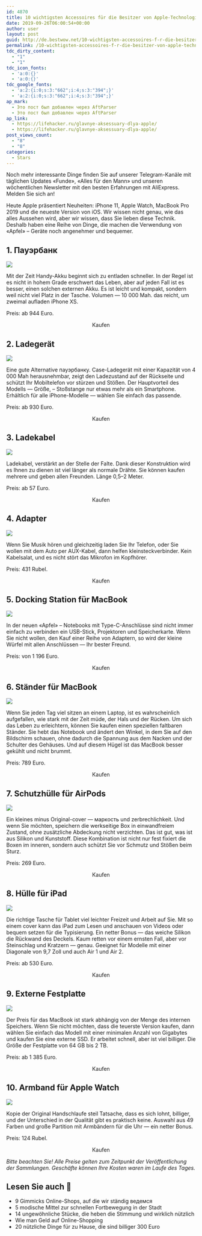 ```yaml
---
id: 4870
title: 10 wichtigsten Accessoires für die Besitzer von Apple-Technologie
date: 2019-09-26T06:00:54+00:00
author: user
layout: post
guid: http://de.bestwow.net/10-wichtigsten-accessoires-f-r-die-besitzer-von-apple-technologie/
permalink: /10-wichtigsten-accessoires-f-r-die-besitzer-von-apple-technologie/
tdc_dirty_content:
  - "1"
  - "1"
tdc_icon_fonts:
  - 'a:0:{}'
  - 'a:0:{}'
tdc_google_fonts:
  - 'a:2:{i:0;s:3:"662";i:4;s:3:"394";}'
  - 'a:2:{i:0;s:3:"662";i:4;s:3:"394";}'
ap_mark:
  - Это пост был добавлен через AftParser
  - Это пост был добавлен через AftParser
ap_link:
  - https://lifehacker.ru/glavnye-aksessuary-dlya-apple/
  - https://lifehacker.ru/glavnye-aksessuary-dlya-apple/
post_views_count:
  - "8"
  - "8"
categories:
  - Stars
---
```

<div>
  Noch mehr interessante Dinge finden Sie auf unserer Telegram-Kanäle mit täglichen Updates «Funde», «Alles für den Mann» und unseren wöchentlichen Newsletter mit den besten Erfahrungen mit AliExpress. Melden Sie sich an!
</div>

Heute Apple präsentiert Neuheiten: iPhone 11, Apple Watch, MacBook Pro 2019 und die neueste Version von iOS. Wir wissen nicht genau, wie das alles Aussehen wird, aber wir wissen, dass Sie lieben diese Technik. Deshalb haben eine Reihe von Dinge, die machen die Verwendung von «Apfel» &#8211; Geräte noch angenehmer und bequemer.

## 1. Пауэрбанк

![](http://de.bestwow.net/wp-content/uploads/2019/09/10-glavnyh-aksessuarov-dlya-vladel-cev-tehniki-apple-1.jpg) 

Mit der Zeit Handy-Akku beginnt sich zu entladen schneller. In der Regel ist es nicht in hohem Grade erschwert das Leben, aber auf jeden Fall ist es besser, einen solchen externen Akku. Es ist leicht und kompakt, sondern weil nicht viel Platz in der Tasche. Volumen — 10 000 Mah. das reicht, um zweimal aufladen iPhone XS.

Preis: ab 944 Euro.

<p style="text-align: center">
  <span>Kaufen</span>
</p>

## 2. Ladegerät

![](http://de.bestwow.net/wp-content/uploads/2019/09/10-glavnyh-aksessuarov-dlya-vladel-cev-tehniki-apple-2.jpg) 

Eine gute Alternative пауэрбанку. Case-Ladegerät mit einer Kapazität von 4 000 Mah herausnehmbar, zeigt den Ladezustand auf der Rückseite und schützt Ihr Mobiltelefon vor stürzen und Stößen. Der Hauptvorteil des Modells — Größe, &#8211; Stoßstange nur etwas mehr als ein Smartphone. Erhältlich für alle iPhone-Modelle — wählen Sie einfach das passende.

Preis: ab 930 Euro.

<p style="text-align: center">
  <span>Kaufen</span>
</p>

## 3. Ladekabel

![](http://de.bestwow.net/wp-content/uploads/2019/09/10-glavnyh-aksessuarov-dlya-vladel-cev-tehniki-apple-3.jpg) 

Ladekabel, verstärkt an der Stelle der Falte. Dank dieser Konstruktion wird es Ihnen zu dienen ist viel länger als normale Drähte. Sie können kaufen mehrere und geben allen Freunden. Länge 0,5–2 Meter.

Preis: ab 57 Euro.

<p style="text-align: center">
  <span>Kaufen</span>
</p>

## 4. Adapter

![](http://de.bestwow.net/wp-content/uploads/2019/09/10-glavnyh-aksessuarov-dlya-vladel-cev-tehniki-apple-4.jpg) 

Wenn Sie Musik hören und gleichzeitig laden Sie Ihr Telefon, oder Sie wollen mit dem Auto per AUX-Kabel, dann helfen kleinsteckverbinder. Kein Kabelsalat, und es nicht stört das Mikrofon im Kopfhörer.

Preis: 431 Rubel.

<p style="text-align: center">
  <span>Kaufen</span>
</p>

## 5. Docking Station für MacBook

![](http://de.bestwow.net/wp-content/uploads/2019/09/10-glavnyh-aksessuarov-dlya-vladel-cev-tehniki-apple-5.jpg) 

In der neuen «Apfel» &#8211; Notebooks mit Type-C-Anschlüsse sind nicht immer einfach zu verbinden ein USB-Stick, Projektoren und Speicherkarte. Wenn Sie nicht wollen, den Kauf einer Reihe von Adaptern, so wird der kleine Würfel mit allen Anschlüssen — Ihr bester Freund.

Preis: von 1 196 Euro.

<p style="text-align: center">
  <span>Kaufen</span>
</p>

## 6. Ständer für MacBook

![](http://de.bestwow.net/wp-content/uploads/2019/09/10-glavnyh-aksessuarov-dlya-vladel-cev-tehniki-apple-6.jpg) 

Wenn Sie jeden Tag viel sitzen an einem Laptop, ist es wahrscheinlich aufgefallen, wie stark mit der Zeit müde, der Hals und der Rücken. Um sich das Leben zu erleichtern, können Sie kaufen einen speziellen faltbaren Ständer. Sie hebt das Notebook und ändert den Winkel, in dem Sie auf den Bildschirm schauen, ohne dadurch die Spannung aus dem Nacken und der Schulter des Gehäuses. Und auf diesem Hügel ist das MacBook besser gekühlt und nicht brummt.

Preis: 789 Euro.

<p style="text-align: center">
  <span>Kaufen</span>
</p>

## 7. Schutzhülle für AirPods

![](http://de.bestwow.net/wp-content/uploads/2019/09/10-glavnyh-aksessuarov-dlya-vladel-cev-tehniki-apple-7.jpg) 

Ein kleines minus Original-cover — маркость und zerbrechlichkeit. Und wenn Sie möchten, speichern die werkseitige Box in einwandfreiem Zustand, ohne zusätzliche Abdeckung nicht verzichten. Das ist gut, was ist aus Silikon und Kunststoff. Diese Kombination ist nicht nur fest fixiert die Boxen im inneren, sondern auch schützt Sie vor Schmutz und Stößen beim Sturz.

Preis: 269 Euro.

<p style="text-align: center">
  <span>Kaufen</span>
</p>

## 8. Hülle für iPad

![](http://de.bestwow.net/wp-content/uploads/2019/09/10-glavnyh-aksessuarov-dlya-vladel-cev-tehniki-apple-8.jpg) 

Die richtige Tasche für Tablet viel leichter Freizeit und Arbeit auf Sie. Mit so einem cover kann das iPad zum Lesen und anschauen von Videos oder bequem setzen für die Typisierung. Ein netter Bonus — das weiche Silikon die Rückwand des Deckels. Kaum retten vor einem ernsten Fall, aber vor Steinschlag und Kratzern — genau. Geeignet für Modelle mit einer Diagonale von 9,7 Zoll und auch Air 1 und Air 2.

Preis: ab 530 Euro.

<p style="text-align: center">
  <span>Kaufen</span>
</p>

## 9. Externe Festplatte

![](http://de.bestwow.net/wp-content/uploads/2019/09/10-glavnyh-aksessuarov-dlya-vladel-cev-tehniki-apple-9.jpg) 

Der Preis für das MacBook ist stark abhängig von der Menge des internen Speichers. Wenn Sie nicht möchten, dass die teuerste Version kaufen, dann wählen Sie einfach das Modell mit einer minimalen Anzahl von Gigabytes und kaufen Sie eine externe SSD. Er arbeitet schnell, aber ist viel billiger. Die Größe der Festplatte von 64 GB bis 2 TB.

Preis: ab 1 385 Euro.

<p style="text-align: center">
  <span>Kaufen</span>
</p>

## 10. Armband für Apple Watch

![](http://de.bestwow.net/wp-content/uploads/2019/09/10-glavnyh-aksessuarov-dlya-vladel-cev-tehniki-apple-10.jpg) 

Kopie der Original Handschlaufe steil Tatsache, dass es sich lohnt, billiger, und der Unterschied in der Qualität gibt es praktisch keine. Auswahl aus 49 Farben und große Partition mit Armbändern für die Uhr — ein netter Bonus.

Preis: 124 Rubel.

<p style="text-align: center">
  <span>Kaufen</span>
</p>

_Bitte beachten Sie! Alle Preise gelten zum Zeitpunkt der Veröffentlichung der Sammlungen. Geschäfte können Ihre Kosten waren im Laufe des Tages._

<div>
  <h2 class="read-also__title">
    <span>Lesen Sie auch</span> <span>🛒 </span>
  </h2>
  
  <ul class="read-also__list">
    <li>
      9 Gimmicks Online-Shops, auf die wir ständig ведемся
    </li>
    <li>
      5 modische Mittel zur schnellen Fortbewegung in der Stadt
    </li>
    <li>
      14 ungewöhnliche Stücke, die heben die Stimmung und wirklich nützlich
    </li>
    <li>
      Wie man Geld auf Online-Shopping
    </li>
    <li>
      20 nützliche Dinge für zu Hause, die sind billiger 300 Euro
    </li>
  </ul>
</div>